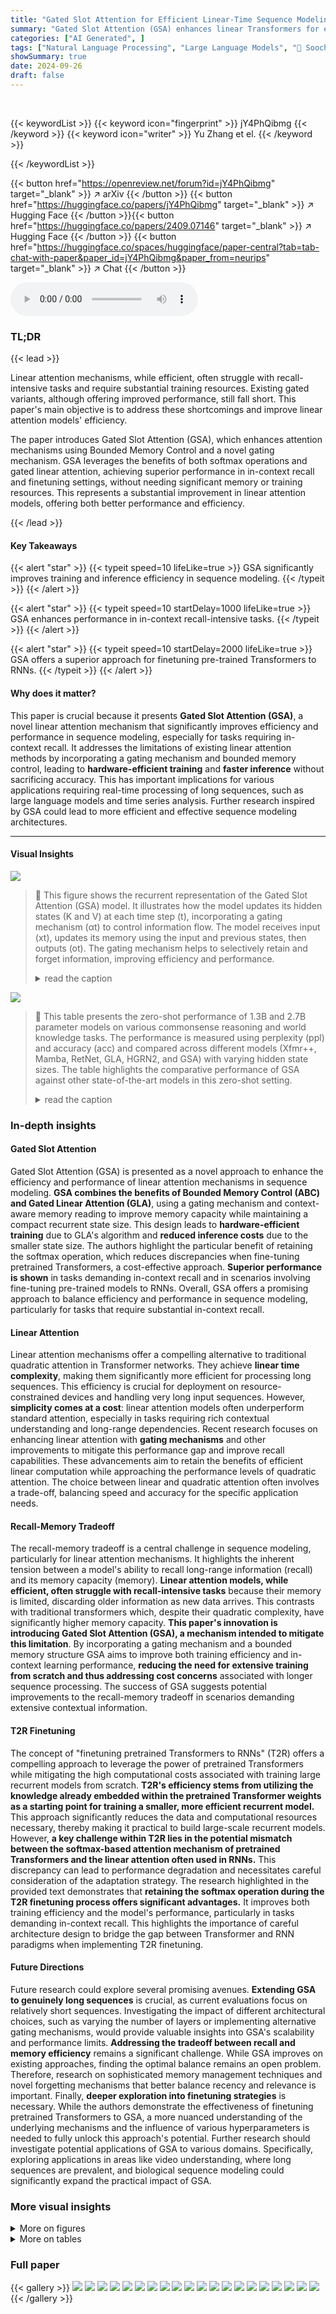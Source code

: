 ```yaml
---
title: "Gated Slot Attention for Efficient Linear-Time Sequence Modeling"
summary: "Gated Slot Attention (GSA) enhances linear Transformers for efficient, real-time sequence modeling. GSA uses a two-layer gated linear attention structure linked by softmax, enabling improved memory ca..."
categories: ["AI Generated", ]
tags: ["Natural Language Processing", "Large Language Models", "🏢 Soochow University",]
showSummary: true
date: 2024-09-26
draft: false
---
```


<br>

{{< keywordList >}}
{{< keyword icon="fingerprint" >}} jY4PhQibmg {{< /keyword >}}
{{< keyword icon="writer" >}} Yu Zhang et el. {{< /keyword >}}
 
{{< /keywordList >}}

{{< button href="https://openreview.net/forum?id=jY4PhQibmg" target="_blank" >}}
↗ arXiv
{{< /button >}}
{{< button href="https://huggingface.co/papers/jY4PhQibmg" target="_blank" >}}
↗ Hugging Face
{{< /button >}}{{< button href="https://huggingface.co/papers/2409.07146" target="_blank" >}}
↗ Hugging Face
{{< /button >}}
{{< button href="https://huggingface.co/spaces/huggingface/paper-central?tab=tab-chat-with-paper&paper_id=jY4PhQibmg&paper_from=neurips" target="_blank" >}}
↗ Chat
{{< /button >}}




<audio controls>
    <source src="https://ai-paper-reviewer.com/jY4PhQibmg/podcast.wav" type="audio/wav">
    Your browser does not support the audio element.
</audio>


### TL;DR


{{< lead >}}

Linear attention mechanisms, while efficient, often struggle with recall-intensive tasks and require substantial training resources.  Existing gated variants, although offering improved performance, still fall short. This paper's main objective is to address these shortcomings and improve linear attention models' efficiency.

The paper introduces Gated Slot Attention (GSA), which enhances attention mechanisms using Bounded Memory Control and a novel gating mechanism. GSA leverages the benefits of both softmax operations and gated linear attention, achieving superior performance in in-context recall and finetuning settings, without needing significant memory or training resources. This represents a substantial improvement in linear attention models, offering both better performance and efficiency.

{{< /lead >}}


#### Key Takeaways

{{< alert "star" >}}
{{< typeit speed=10 lifeLike=true >}} GSA significantly improves training and inference efficiency in sequence modeling. {{< /typeit >}}
{{< /alert >}}

{{< alert "star" >}}
{{< typeit speed=10 startDelay=1000 lifeLike=true >}} GSA enhances performance in in-context recall-intensive tasks. {{< /typeit >}}
{{< /alert >}}

{{< alert "star" >}}
{{< typeit speed=10 startDelay=2000 lifeLike=true >}} GSA offers a superior approach for finetuning pre-trained Transformers to RNNs. {{< /typeit >}}
{{< /alert >}}

#### Why does it matter?
This paper is crucial because it presents **Gated Slot Attention (GSA)**, a novel linear attention mechanism that significantly improves efficiency and performance in sequence modeling, especially for tasks requiring in-context recall.  It addresses the limitations of existing linear attention methods by incorporating a gating mechanism and bounded memory control, leading to **hardware-efficient training** and **faster inference** without sacrificing accuracy.  This has important implications for various applications requiring real-time processing of long sequences, such as large language models and time series analysis.  Further research inspired by GSA could lead to more efficient and effective sequence modeling architectures.

------
#### Visual Insights



![](https://ai-paper-reviewer.com/jY4PhQibmg/figures_4_1.jpg)

> 🔼 This figure shows the recurrent representation of the Gated Slot Attention (GSA) model.  It illustrates how the model updates its hidden states (K and V) at each time step (t), incorporating a gating mechanism (αt) to control information flow. The model receives input (xt), updates its memory using the input and previous states, then outputs (ot).  The gating mechanism helps to selectively retain and forget information, improving efficiency and performance.
> <details>
> <summary>read the caption</summary>
> Figure 1: The recurrent representation of GSA. means taking æt as input.
> </details>





![](https://ai-paper-reviewer.com/jY4PhQibmg/tables_5_1.jpg)

> 🔼 This table presents the zero-shot performance of 1.3B and 2.7B parameter models on various commonsense reasoning and world knowledge tasks.  The performance is measured using perplexity (ppl) and accuracy (acc) and compared across different models (Xfmr++, Mamba, RetNet, GLA, HGRN2, and GSA) with varying hidden state sizes.  The table highlights the comparative performance of GSA against other state-of-the-art models in this zero-shot setting.
> <details>
> <summary>read the caption</summary>
> Table 1: The zero-shot results of 1.3B and 2.7B models evaluated by lm-evaluation-harness [21]. L denotes number of layer while d denotes the model dimension.
> </details>





### In-depth insights


#### Gated Slot Attention
Gated Slot Attention (GSA) is presented as a novel approach to enhance the efficiency and performance of linear attention mechanisms in sequence modeling.  **GSA combines the benefits of Bounded Memory Control (ABC) and Gated Linear Attention (GLA)**, using a gating mechanism and context-aware memory reading to improve memory capacity while maintaining a compact recurrent state size.  This design leads to **hardware-efficient training** due to GLA's algorithm and **reduced inference costs** due to the smaller state size.  The authors highlight the particular benefit of retaining the softmax operation, which reduces discrepancies when fine-tuning pretrained Transformers, a cost-effective approach.  **Superior performance is shown** in tasks demanding in-context recall and in scenarios involving fine-tuning pre-trained models to RNNs. Overall, GSA offers a promising approach to balance efficiency and performance in sequence modeling, particularly for tasks that require substantial in-context recall.

#### Linear Attention
Linear attention mechanisms offer a compelling alternative to traditional quadratic attention in Transformer networks.  They achieve **linear time complexity**, making them significantly more efficient for processing long sequences. This efficiency is crucial for deployment on resource-constrained devices and handling very long input sequences.  However, **simplicity comes at a cost**:  linear attention models often underperform standard attention, especially in tasks requiring rich contextual understanding and long-range dependencies.  Recent research focuses on enhancing linear attention with **gating mechanisms** and other improvements to mitigate this performance gap and improve recall capabilities.  These advancements aim to retain the benefits of efficient linear computation while approaching the performance levels of quadratic attention.  The choice between linear and quadratic attention often involves a trade-off, balancing speed and accuracy for the specific application needs.

#### Recall-Memory Tradeoff
The recall-memory tradeoff is a central challenge in sequence modeling, particularly for linear attention mechanisms.  It highlights the inherent tension between a model's ability to recall long-range information (recall) and its memory capacity (memory). **Linear attention models, while efficient, often struggle with recall-intensive tasks** because their memory is limited, discarding older information as new data arrives.  This contrasts with traditional transformers which, despite their quadratic complexity, have significantly higher memory capacity.  **This paper's innovation is introducing Gated Slot Attention (GSA), a mechanism intended to mitigate this limitation**.  By incorporating a gating mechanism and a bounded memory structure GSA aims to improve both training efficiency and in-context learning performance, **reducing the need for extensive training from scratch and thus addressing cost concerns** associated with longer sequence processing.  The success of GSA suggests potential improvements to the recall-memory tradeoff in scenarios demanding extensive contextual information.

#### T2R Finetuning
The concept of "finetuning pretrained Transformers to RNNs" (T2R) offers a compelling approach to leverage the power of pretrained Transformers while mitigating the high computational costs associated with training large recurrent models from scratch.  **T2R's efficiency stems from utilizing the knowledge already embedded within the pretrained Transformer weights as a starting point for training a smaller, more efficient recurrent model.** This approach significantly reduces the data and computational resources necessary, thereby making it practical to build large-scale recurrent models.  However, **a key challenge within T2R lies in the potential mismatch between the softmax-based attention mechanism of pretrained Transformers and the linear attention often used in RNNs.**  This discrepancy can lead to performance degradation and necessitates careful consideration of the adaptation strategy.  The research highlighted in the provided text demonstrates that **retaining the softmax operation during the T2R finetuning process offers significant advantages.**  It improves both training efficiency and the model's performance, particularly in tasks demanding in-context recall. This highlights the importance of careful architecture design to bridge the gap between Transformer and RNN paradigms when implementing T2R finetuning.

#### Future Directions
Future research could explore several promising avenues.  **Extending GSA to genuinely long sequences** is crucial, as current evaluations focus on relatively short sequences.  Investigating the impact of different architectural choices, such as varying the number of layers or implementing alternative gating mechanisms, would provide valuable insights into GSA's scalability and performance limits.   **Addressing the tradeoff between recall and memory efficiency** remains a significant challenge.  While GSA improves on existing approaches, finding the optimal balance remains an open problem.  Therefore, research on sophisticated memory management techniques and novel forgetting mechanisms that better balance recency and relevance is important.  Finally, **deeper exploration into finetuning strategies** is necessary. While the authors demonstrate the effectiveness of finetuning pretrained Transformers to GSA, a more nuanced understanding of the underlying mechanisms and the influence of various hyperparameters is needed to fully unlock this approach's potential.  Further research should investigate potential applications of GSA to various domains.  Specifically, exploring applications in areas like video understanding, where long sequences are prevalent, and biological sequence modeling could significantly expand the practical impact of GSA.


### More visual insights

<details>
<summary>More on figures
</summary>


![](https://ai-paper-reviewer.com/jY4PhQibmg/figures_4_2.jpg)

> 🔼 This figure shows the architecture of the proposed Gated Slot Attention (GSA) model.  It consists of L GSA blocks stacked together. Each GSA block includes a GSA token mixing layer followed by a Gated Linear Unit (GLU) channel mixing layer. The GSA token mixing layer uses a multi-head attention mechanism. The GSA layer includes two passes of gated linear attention, and it is illustrated in Figure 1.
> <details>
> <summary>read the caption</summary>
> Figure 2: The backbone of our proposed GSA models.
> </details>



![](https://ai-paper-reviewer.com/jY4PhQibmg/figures_5_1.jpg)

> 🔼 This figure shows the recurrent representation of the Gated Slot Attention (GSA) model.  It illustrates how the model's recurrent state is updated at each time step using the input token (xt) and gate values. The figure visually represents the flow of information and the calculations involved in the model's operation. The key components of GSA, including the forget gate (at) and update values, are also depicted. This diagram helps in understanding how GSA uses a two-pass gated linear attention mechanism for more efficient training and inference.
> <details>
> <summary>read the caption</summary>
> Figure 3: The recurrent representation of GSA.  means taking æt as input.
> </details>



![](https://ai-paper-reviewer.com/jY4PhQibmg/figures_7_1.jpg)

> 🔼 This figure compares the training throughput, memory footprint, and inference latency of different 1.3B parameter models (Xfmr++, Mamba, RetNet, GLA, and GSA) on a single H800 GPU.  It shows the impact of batch size and sequence length on training speed, memory usage, and inference time.  The 'GSA w/o recomp.' line in (a) demonstrates the effect of recomputing hidden states during backpropagation to reduce memory consumption.  The results indicate GSA's relative efficiency and small memory footprint compared to other models.
> <details>
> <summary>read the caption</summary>
> Figure 4: (a) Training throughput of various 1.3B models on a single H800 GPU, with a fixed batch size containing 16K tokens. “GSA w/o recomp.” indicates the use of the GSA kernel without hidden state recomputation during the backward pass. (b) Memory footprint (in GiB) of each 1.3B model during training with a batch size containing 16K tokens. (c) Inference latency (in seconds) of each 1.3B model on a single H800 GPU with 2K prefix tokens and a batch size of 1.
> </details>



![](https://ai-paper-reviewer.com/jY4PhQibmg/figures_18_1.jpg)

> 🔼 This figure illustrates the recurrent structure of the Gated Slot Attention (GSA) model.  It shows how the input at each time step (xt) is processed through a series of operations involving linear transformations, gating mechanisms, and softmax to update the recurrent states (Kt, Vt) and generate the output (ot). The dashed lines represent the flow of information between different time steps, emphasizing the recurrent nature of the model.
> <details>
> <summary>read the caption</summary>
> Figure 1: The recurrent representation of GSA.  means taking æt as input.
> </details>



![](https://ai-paper-reviewer.com/jY4PhQibmg/figures_19_1.jpg)

> 🔼 This figure shows a detailed illustration of the recurrent representation of the Gated Slot Attention (GSA) model. It visually depicts how the input at time step t (xt) is processed through the model's components, including the forget gate (at), to update the hidden state and produce the output (ot).  It highlights the recursive nature of the GSA architecture and how information from previous time steps is used to inform the current output.
> <details>
> <summary>read the caption</summary>
> Figure 1: The recurrent representation of GSA.  means taking æt as input.
> </details>



</details>




<details>
<summary>More on tables
</summary>


![](https://ai-paper-reviewer.com/jY4PhQibmg/tables_5_2.jpg)
> 🔼 This table compares the performance of different 7B parameter models (including those trained from scratch and those fine-tuned from Mistral 7B) on various tasks.  The tasks assess performance in commonsense reasoning, world knowledge, and aggregated benchmarks.  The table highlights the relative performance of GSA compared to other models, focusing on its effectiveness in different model sizes and training data amounts.
> <details>
> <summary>read the caption</summary>
> Table 3: Performance comparison across various 7B models. † denotes models using softmax-attention.
> </details>

![](https://ai-paper-reviewer.com/jY4PhQibmg/tables_6_1.jpg)
> 🔼 This table presents the results of ablation studies conducted on a 340M parameter model trained using 10B tokens from the Slimpajama corpus.  It shows the impact of different design choices on the model's performance, measured by perplexity (PPL).  Specifically, it examines the effects of removing the gating mechanism (comparing to ABC), using a data-independent decay instead of a data-dependent one,  testing different non-linearities (softmax, Swish, ReLU, and ReLU squared), and varying the number of memory slots (32, 64, and 128). Lower perplexity indicates better performance.
> <details>
> <summary>read the caption</summary>
> Table 2: Ablation study results for 340M models trained on 10B Slimpajama tokens.
> </details>

![](https://ai-paper-reviewer.com/jY4PhQibmg/tables_7_1.jpg)
> 🔼 This table presents the zero-shot performance of 1.3B and 2.7B parameter models on various commonsense reasoning and knowledge tasks.  The results are compared against several other models, showing GSA's competitive performance, particularly with smaller state sizes.  Metrics include perplexity (ppl), accuracy (acc) and are averaged across multiple tasks.
> <details>
> <summary>read the caption</summary>
> Table 1: The zero-shot results of 1.3B and 2.7B models evaluated by lm-evaluation-harness [21]. L denotes number of layer while d denotes the model dimension.
> </details>

![](https://ai-paper-reviewer.com/jY4PhQibmg/tables_8_1.jpg)
> 🔼 This table presents a comparison of the performance of various language models on long-context tasks.  The models are evaluated on four tasks: Qasper, NarrativeQA, QUALITY, and QMSum. The input for each task is truncated to 16K tokens, which is 8 times the training length.  The table shows that GSA consistently outperforms other subquadratic models, and even outperforms RWKV6 and Mamba (which were trained from scratch on >1T tokens) when finetuned from Mistral 7B on only 20B tokens.
> <details>
> <summary>read the caption</summary>
> Table 4: Long-context performance comparison.
> </details>

</details>




### Full paper

{{< gallery >}}
<img src="https://ai-paper-reviewer.com/jY4PhQibmg/1.png" class="grid-w50 md:grid-w33 xl:grid-w25" />
<img src="https://ai-paper-reviewer.com/jY4PhQibmg/2.png" class="grid-w50 md:grid-w33 xl:grid-w25" />
<img src="https://ai-paper-reviewer.com/jY4PhQibmg/3.png" class="grid-w50 md:grid-w33 xl:grid-w25" />
<img src="https://ai-paper-reviewer.com/jY4PhQibmg/4.png" class="grid-w50 md:grid-w33 xl:grid-w25" />
<img src="https://ai-paper-reviewer.com/jY4PhQibmg/5.png" class="grid-w50 md:grid-w33 xl:grid-w25" />
<img src="https://ai-paper-reviewer.com/jY4PhQibmg/6.png" class="grid-w50 md:grid-w33 xl:grid-w25" />
<img src="https://ai-paper-reviewer.com/jY4PhQibmg/7.png" class="grid-w50 md:grid-w33 xl:grid-w25" />
<img src="https://ai-paper-reviewer.com/jY4PhQibmg/8.png" class="grid-w50 md:grid-w33 xl:grid-w25" />
<img src="https://ai-paper-reviewer.com/jY4PhQibmg/9.png" class="grid-w50 md:grid-w33 xl:grid-w25" />
<img src="https://ai-paper-reviewer.com/jY4PhQibmg/10.png" class="grid-w50 md:grid-w33 xl:grid-w25" />
<img src="https://ai-paper-reviewer.com/jY4PhQibmg/11.png" class="grid-w50 md:grid-w33 xl:grid-w25" />
<img src="https://ai-paper-reviewer.com/jY4PhQibmg/12.png" class="grid-w50 md:grid-w33 xl:grid-w25" />
<img src="https://ai-paper-reviewer.com/jY4PhQibmg/13.png" class="grid-w50 md:grid-w33 xl:grid-w25" />
<img src="https://ai-paper-reviewer.com/jY4PhQibmg/14.png" class="grid-w50 md:grid-w33 xl:grid-w25" />
<img src="https://ai-paper-reviewer.com/jY4PhQibmg/15.png" class="grid-w50 md:grid-w33 xl:grid-w25" />
<img src="https://ai-paper-reviewer.com/jY4PhQibmg/16.png" class="grid-w50 md:grid-w33 xl:grid-w25" />
<img src="https://ai-paper-reviewer.com/jY4PhQibmg/17.png" class="grid-w50 md:grid-w33 xl:grid-w25" />
<img src="https://ai-paper-reviewer.com/jY4PhQibmg/18.png" class="grid-w50 md:grid-w33 xl:grid-w25" />
<img src="https://ai-paper-reviewer.com/jY4PhQibmg/19.png" class="grid-w50 md:grid-w33 xl:grid-w25" />
<img src="https://ai-paper-reviewer.com/jY4PhQibmg/20.png" class="grid-w50 md:grid-w33 xl:grid-w25" />
{{< /gallery >}}